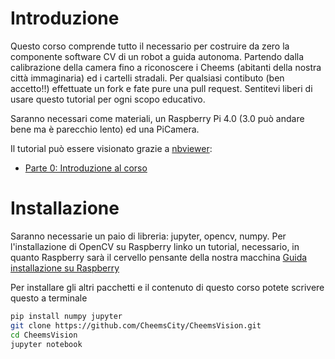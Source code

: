 # Introduzione
Questo corso comprende tutto il necessario per costruire da zero la componente software CV di un robot a guida autonoma.
Partendo dalla calibrazione della camera fino a riconoscere i Cheems (abitanti della nostra città immaginaria) ed i cartelli stradali.
Per qualsiasi contibuto (ben accetto!!) effettuate un fork e fate pure una pull request.
Sentitevi liberi di usare questo tutorial per ogni scopo educativo.

Saranno necessari come materiali, un Raspberry Pi 4.0 (3.0 può andare bene ma è parecchio lento) ed una PiCamera.

Il tutorial può essere visionato grazie a [nbviewer](http://nbviewer.jupyter.org):
* [Parte 0: Introduzione al corso](https://github.com/CheemsCity/CheemsVision/blob/main/CheemsVision-Part0-Introduction.ipynb)

# Installazione
Saranno necessarie un paio di libreria: jupyter, opencv, numpy.
Per l'installazione di OpenCV su Raspberry linko un tutorial, necessario, in quanto Raspberry sarà il cervello pensante della nostra macchina [Guida installazione su Raspberry](https://robu.in/installing-opencv-using-cmake-in-raspberry-pi/)


Per installare gli altri pacchetti e il contenuto di questo corso potete scrivere questo a terminale
```bash
pip install numpy jupyter
git clone https://github.com/CheemsCity/CheemsVision.git
cd CheemsVision
jupyter notebook
```
